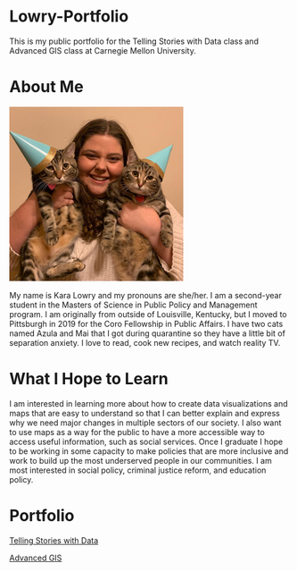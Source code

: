 # Lowry-Portfolio
This is my public portfolio for the Telling Stories with Data class and Advanced GIS class at Carnegie Mellon University.

# About Me

![Me with my cats Azula (left) and Mai (right)](Picture1.png)

My name is Kara Lowry and my pronouns are she/her. I am a second-year student in the Masters of Science in Public Policy and Management program. I am originally from outside of Louisville, Kentucky, but I moved to Pittsburgh in 2019 for the Coro Fellowship in Public Affairs. I have two cats named Azula and Mai that I got during quarantine so they have a little bit of separation anxiety. I love to read, cook new recipes, and watch reality TV.



# What I Hope to Learn
I am interested in learning more about how to create data visualizations and maps that are easy to understand so that I can better explain and express why we need major changes in multiple sectors of our society. I also want to use maps as a way for the public to have a more accessible way to access useful information, such as social services. Once I graduate I hope to be working in some capacity to make policies that are more inclusive and work to build up the most underserved people in our communities. I am most interested in social policy, criminal justice reform, and education policy.

 
# Portfolio
[Telling Stories with Data](TellingStorieswithDataAssignments.md)

[Advanced GIS](AdvancedGISAssignments.md)
